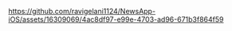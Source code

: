 

https://github.com/ravigelani1124/NewsApp-iOS/assets/16309069/4ac8df97-e99e-4703-ad96-671b3f864f59

